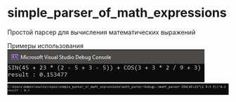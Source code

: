 # simple_parser_of_math_expressions
Простой парсер для вычисления математических выражений

Примеры использования
![Image alt](https://github.com/mamkad/simple_parser_of_math_expressions/blob/main/example1.JPG)
![Image alt](https://github.com/mamkad/simple_parser_of_math_expressions/blob/main/example2.JPG)
